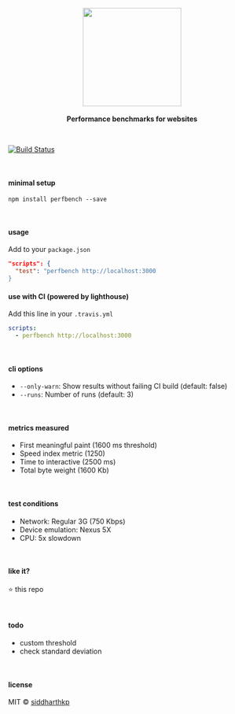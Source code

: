 <p align="center">
  <img src="https://raw.githubusercontent.com/siddharthkp/perfbench/master/logo.png" height="200px"/>
  <br><br>
  <b>Performance benchmarks for websites</b>
  <br>
</p>

&nbsp;

[![Build Status](https://travis-ci.org/siddharthkp/reaqt.svg?branch=master)](https://travis-ci.org/siddharthkp/perfbench)

&nbsp;

#### minimal setup
```
npm install perfbench --save
```

&nbsp;

#### usage

Add to your `package.json`

```json
"scripts": {
  "test": "perfbench http://localhost:3000
}
```

#### use with CI (powered by lighthouse)

Add this line in your `.travis.yml`

```yaml
scripts:
  - perfbench http://localhost:3000
```

&nbsp;

#### cli options

- `--only-warn`: Show results without failing CI build (default: false)
- `--runs`: Number of runs (default: 3)

&nbsp;

#### metrics measured

- First meaningful paint (1600 ms threshold)
- Speed index metric (1250)
- Time to interactive (2500 ms)
- Total byte weight (1600 Kb)

&nbsp;

#### test conditions

- Network: Regular 3G (750 Kbps)
- Device emulation: Nexus 5X
- CPU: 5x slowdown

&nbsp;

#### like it?

:star: this repo

&nbsp;

#### todo

- custom threshold
- check standard deviation

&nbsp;

#### license

MIT © [siddharthkp](https://github.com/siddharthkp)
